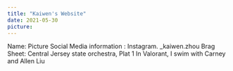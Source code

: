 ```yaml
---
title: "Kaiwen's Website"
date: 2021-05-30
picture: 
---
```



Name: 
Picture
Social Media information : Instagram.   _kaiwen.zhou
Brag Sheet: Central Jersey state orchestra, Plat 1 In Valorant, I swim with Carney and Allen Liu
